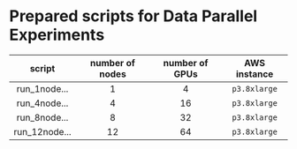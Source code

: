 # Prepared scripts for Data Parallel Experiments

| script | number of nodes | number of GPUs | AWS instance |
|:---:|:---:|:---:|:---:|
| run_1node... | 1 | 4 | `p3.8xlarge` |
| run_4node... | 4 | 16 | `p3.8xlarge` |
| run_8node... | 8 | 32 | `p3.8xlarge` |
| run_12node... | 12 | 64 | `p3.8xlarge` |
